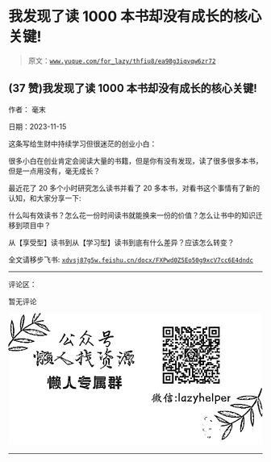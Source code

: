 # 我发现了读 1000 本书却没有成长的核心关键!

> 原文：[`www.yuque.com/for_lazy/thfiu8/ea98g3iqvqw6zr72`](https://www.yuque.com/for_lazy/thfiu8/ea98g3iqvqw6zr72)

## (37 赞)我发现了读 1000 本书却没有成长的核心关键!

作者： 毫末

日期：2023-11-15

这条写给生财中持续学习但很迷茫的创业小白：

很多小白在创业肯定会阅读大量的书籍，但是你有没有发现，读了很多很多本书，但是一点用没有，毫无成长？

最近花了 20 多个小时研究怎么读书并看了 20 多本书，对看书这个事情有了新的认知，和大家分享一下:

什么叫有效读书？怎么花一份时间读书就能换来一份的价值？怎么让书中的知识迁移到项目中？

从【享受型】读书到从【学习型】读书到底有什么差异？应该怎么转变？

全文请移步飞书: [`xdvsj87g5w.feishu.cn/docx/FXPwd0Z5Eo50g9xcV7cc6E4dndc`](https://xdvsj87g5w.feishu.cn/docx/FXPwd0Z5Eo50g9xcV7cc6E4dndc)

* * *

评论区：

暂无评论

![](img/1c37d505930596d12a88ab23e11aa07a.png)

* * *